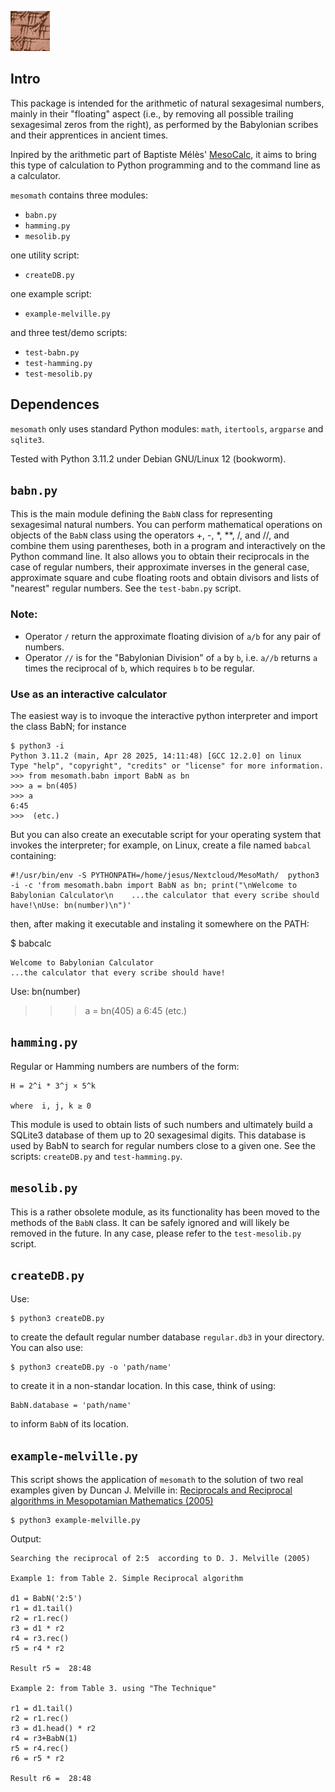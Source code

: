 ![mesomath](mesomath.png)
## Intro

This package is intended for the arithmetic of natural sexagesimal numbers, mainly in their "floating" aspect (i.e., by removing all possible trailing sexagesimal zeros from the right), as performed by the Babylonian scribes and their apprentices in ancient times.

Inpired by the arithmetic part of Baptiste Mélès' [MesoCalc](https://github.com/BapMel/mesocalc), it aims to bring this type of calculation to Python programming and to the command line as a calculator.

`mesomath` contains three modules:

*  `babn.py`
*  `hamming.py`
*  `mesolib.py`

one utility script:

*  `createDB.py`

one example script:

*  `example-melville.py`

and three test/demo scripts:

*  `test-babn.py`
*  `test-hamming.py`
*  `test-mesolib.py`

## Dependences

`mesomath` only uses  standard Python modules: `math`, `itertools`, `argparse` and `sqlite3`. 

Tested with Python 3.11.2 under Debian GNU/Linux 12 (bookworm).

##   `babn.py`

This is the main module defining the `BabN` class for representing sexagesimal natural numbers. You can perform mathematical operations on objects of the `BabN` class using the operators +, -, *, **, /, and //, and combine them using parentheses, both in a program and interactively on the Python command line. It also allows you to obtain their reciprocals in the case of regular numbers, their approximate inverses in the general case, approximate square and cube floating roots and obtain divisors and lists of "nearest" regular numbers. See the `test-babn.py` script.

### Note:

*  Operator `/` return the approximate floating division of `a/b` for any pair of numbers.
*  Operator `//` is for the "Babylonian Division" of `a` by `b`, i.e. `a//b` returns `a` times the reciprocal of `b`, which requires `b` to be regular.

###  Use as an interactive calculator

The easiest way is to invoque the interactive python interpreter and import the class BabN; for instance

    $ python3 -i
    Python 3.11.2 (main, Apr 28 2025, 14:11:48) [GCC 12.2.0] on linux
    Type "help", "copyright", "credits" or "license" for more information.
    >>> from mesomath.babn import BabN as bn
    >>> a = bn(405)
    >>> a
    6:45
    >>>  (etc.)

But you can also create an executable script for your operating system that invokes the interpreter; for example, on Linux, create a file named `babcal` containing:

    #!/usr/bin/env -S PYTHONPATH=/home/jesus/Nextcloud/MesoMath/  python3 -i -c 'from mesomath.babn import BabN as bn; print("\nWelcome to Babylonian Calculator\n    ...the calculator that every scribe should have!\nUse: bn(number)\n")'

then, after making it executable and instaling it somewhere on the PATH: 

$ babcalc

    Welcome to Babylonian Calculator
    ...the calculator that every scribe should have!
Use: bn(number)

>>> a = bn(405)
>>> a
6:45
>>>  (etc.)


## `hamming.py`

Regular or Hamming numbers are numbers of the form:

    H = 2^i * 3^j × 5^k
    
    where  i, j, k ≥ 0 

This module is used to obtain lists of such numbers and ultimately build a SQLite3 database of them up to 20 sexagesimal digits. This database is used by BabN to search for regular numbers close to a given one. See the scripts: `createDB.py` and `test-hamming.py`.

## `mesolib.py`

This is a rather obsolete module, as its functionality has been moved to the methods of the `BabN` class. It can be safely ignored and will likely be removed in the future. In any case, please refer to the `test-mesolib.py` script.

##  `createDB.py`

Use:

    $ python3 createDB.py

to create the default regular number database `regular.db3` in your directory.  You can also use:

    $ python3 createDB.py -o 'path/name'

to create it in a non-standar location. In this case, think of using:

    BabN.database = 'path/name'

to inform `BabN`  of its location.

##  `example-melville.py`

This script shows the application of `mesomath` to the solution of two real examples given by Duncan J. Melville in: [Reciprocals and Reciprocal algorithms in Mesopotamian Mathematics (2005)](https://www.researchgate.net/publication/237309438_RECIPROCALS_AND_RECIPROCAL_ALGORITHMS_IN_MESOPOTAMIAN_MATHEMATICS)

    $ python3 example-melville.py 

Output:

    Searching the reciprocal of 2:5  according to D. J. Melville (2005)

    Example 1: from Table 2. Simple Reciprocal algorithm

    d1 = BabN('2:5')
    r1 = d1.tail()
    r2 = r1.rec()
    r3 = d1 * r2
    r4 = r3.rec()
    r5 = r4 * r2

    Result r5 =  28:48

    Example 2: from Table 3. using "The Technique"

    r1 = d1.tail()
    r2 = r1.rec()
    r3 = d1.head() * r2
    r4 = r3+BabN(1)
    r5 = r4.rec()
    r6 = r5 * r2

    Result r6 =  28:48